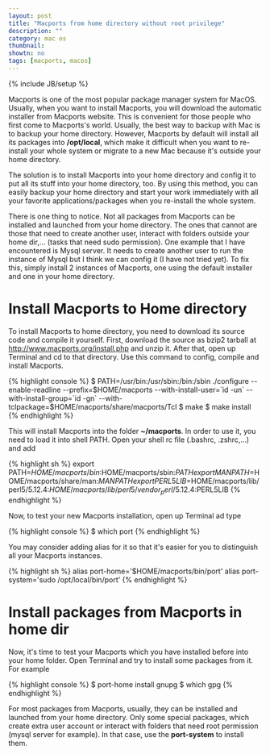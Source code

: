 ```yaml
---
layout: post
title: "Macports from home directory without root privilege"
description: ""
category: mac os
thumbnail: 
showtn: no
tags: [macports, macos]
---
```

{% include JB/setup %}

Macports is one of the most popular package manager system for MacOS. Usually,
when you want to install Macports, you will download the automatic installer
from Macports website. This is convenient for those people who first come to
Macports's world. Usually, the best way to backup with Mac
is to backup your home directory. However, Macports by default will install all
its packages
into **/opt/local**, which make it difficult when you want to re-install your
whole system or migrate to a new Mac because it's outside your home directory.

The solution is to install Macports into your home directory and config it to
put all its stuff into your home directory, too. By using this method, you can
easily backup your home directory and start your work immediately with all your
favorite applications/packages when you re-install the whole system.

There is one thing to notice. Not all packages from Macports can be installed
and launched from your home directory. The ones that cannot are those that need
to create another user, interact with folders outside your home dir,... (tasks
that need sudo permission). One example that I have encountered is Mysql server.
It needs to create another user to run the instance of Mysql but I think we can
config it (I have not tried yet). To fix this, simply install 2 instances of
Macports, one using the default installer and one in your home directory.

<!-- more -->

# Install Macports to Home directory

To install Macports to home directory, you need to download its source code and
compile it yourself. First, download the source as bzip2 tarball at
<http://www.macports.org/install.php> and unzip it. After that, open up Terminal
and cd to that directory. Use this command to config, compile and install
Macports.

{% highlight console %}
$ PATH=/usr/bin:/usr/sbin:/bin:/sbin ./configure --enable-readline --prefix=$HOME/macports --with-install-user=`id -un` --with-install-group=`id -gn` --with-tclpackage=$HOME/macports/share/macports/Tcl 
$ make
$ make install
{% endhighlight %}

This will install Macports into the folder **~/macports**. In order to use it,
you need to load it into shell PATH. Open your shell rc file (.bashrc,
.zshrc,...) and add

{% highlight sh %}
export PATH=$HOME/macports/bin:$HOME/macports/sbin:$PATH
export MANPATH=$HOME/macports/share/man:$MANPATH
export PERL5LIB=$HOME/macports/lib/perl5/5.12.4:$HOME/macports/lib/perl5/vendor_perl/5.12.4:$PERL5LIB
{% endhighlight %}

Now, to test your new Macports installation, open up Terminal ad type

{% highlight console %}
$ which port
{% endhighlight %}

You may consider adding alias for it so that it's easier for you to distinguish
all your Macports instances.

{% highlight sh %}
alias port-home='$HOME/macports/bin/port'
alias port-system='sudo /opt/local/bin/port'
{% endhighlight %}

# Install packages from Macports in home dir

Now, it's time to test your Macports which you have installed before into your
home folder. Open Terminal and try to install some packages from it. For
example

{% highlight console %}
$ port-home install gnupg
$ which gpg
{% endhighlight %}

For most packages from Macports, usually, they can be installed and launched
from your home directory. Only some special packages, which create extra user
account or interact with folders that need root permission (mysql server for
example). In that case, use the **port-system** to install them.
